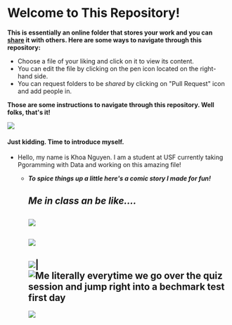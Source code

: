 # __Welcome to This Repository!__

 __This is essentially an online folder that stores your work and you can [share](https://memegenerator.net/instance/63839333/spongebob-rainbow-thanks-for-sharing) it with others. Here are some ways to navigate through this repository:__
   
- Choose a file of your liking and click on it to view its content.
- You can edit the file by clicking on the pen icon located on the right-hand side.
- You can request folders to be *shared* by clicking on "Pull Request" icon and add people in.





__Those are some instructions to navigate through this repository. Well folks, that's it!__



![](https://www.dailydot.com/wp-content/uploads/2019/09/spongebob-ight-imma-head-out-meme-500x250.jpg)


#### Just kidding. Time to introduce myself.
- Hello, my name is Khoa Nguyen. I am a student at USF currently taking Pgoramming with Data and working on this amazing file!
    - __*To spice things up a little here's a comic story I made for fun!*__
    
        __*Me in class an be like....*__
       ------------------------
       ![](https://i.imgflip.com/3876oo.jpg)
       ------------------------
       ![](http://images.wikia.com/spongebob/images/e/ea/15_minutes_later.jpg)
       ------------------------
       ![](https://i.ytimg.com/vi/Lb7OWEmEK_U/hqdefault.jpg)|![Me literally everytime we go over the quiz session and jump right into a bechmark test first day](http://blueseatblogs.com/wp-content/uploads/2013/01/panic-wallpaper-6-743320-1024x640.jpg)
       -------------------------
      ![](https://media.sketchfab.com/models/0a0d3d35a5d24b52b8cac2c006215425/thumbnails/9f241fc3e2664a5d9ed8d17918bc3e41/7532821624224d0ca7745204e904dce3.jpeg)
       
